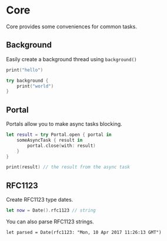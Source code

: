 # Core

Core provides some conveniences for common tasks.

## Background

Easily create a background thread using `background()`

```swift
print("hello")

try background {
	print("world")	
}
```

## Portal

Portals allow you to make async tasks blocking.

```swift
let result = try Portal.open { portal in
	someAsyncTask { result in
		portal.close(with: result)
	}
}

print(result) // the result from the async task
```

## RFC1123

Create RFC1123 type dates.

```swift
let now = Date().rfc1123 // string 
```

You can also parse RFC1123 strings.

```
let parsed = Date(rfc1123: "Mon, 10 Apr 2017 11:26:13 GMT")
```
